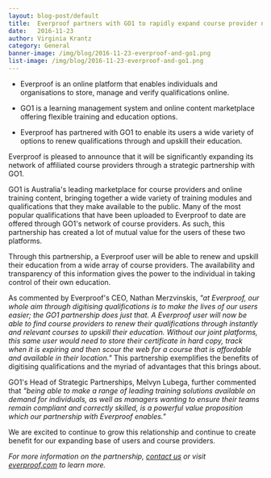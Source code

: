 ```yaml
---
layout: blog-post/default
title:  Everproof partners with GO1 to rapidly expand course provider network
date:   2016-11-23
author: Virginia Krantz
category: General
banner-image: /img/blog/2016-11-23-everproof-and-go1.png
list-image: /img/blog/2016-11-23-everproof-and-go1.png
---
```


- Everproof is an online platform that enables individuals and organisations to store, manage and verify qualifications
  online.

- GO1 is a learning management system and online content marketplace offering flexible training and education options.

- Everproof has partnered with GO1 to enable its users a wide variety of options to renew qualifications through and
  upskill their education.

Everproof is pleased to announce that it will be significantly expanding its network of affiliated course providers
through a strategic partnership with GO1.

GO1 is Australia's leading marketplace for course providers and online training content, bringing together a wide
variety of training modules and qualifications that they make available to the public. Many of the most popular
qualifications that have been uploaded to Everproof to date are offered through GO1's network of course providers. As such,
this partnership has created a lot of mutual value for the users of these two platforms.

Through this partnership, a Everproof user will be able to renew and upskill their education from a wide array of course
providers. The availability and transparency of this information gives the power to the individual in taking control
of their own education.

As commented by Everproof's CEO, Nathan Merzvinskis, *"at Everproof, our whole aim through digitising qualifications is to make
the lives of our users easier; the GO1 partnership does just that. A Everproof user will now be able to find course
providers to renew their qualifications through instantly and relevant courses to upskill their education. Without our
joint platforms, this same user would need to store their certificate in hard copy, track when it is expiring and then
scour the web for a course that is affordable and available in their location."* This partnership exemplifies the
benefits of digitising qualifications and the myriad of advantages that this brings about.

GO1's Head of Strategic Partnerships, Melvyn Lubega, further commented that *"being able to make a range of leading
training solutions available on demand for individuals, as well as managers wanting to ensure their teams remain
compliant and correctly skilled, is a powerful value proposition which our partnership with Everproof enables."*

We are excited to continue to grow this relationship and continue to create benefit for our expanding base of users
and course providers.

*For more information on the partnership, [contact us](mailto:info@everproof.com) or visit
[everproof.com](https://everproof.com) to learn more.*
